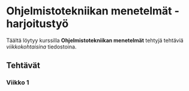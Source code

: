 # Ohjelmistotekniikan menetelmät - harjoitustyö

Täältä löytyy kurssilla **Ohjelmistotekniikan menetelmät** tehtyjä tehtäviä *viikkokohtaisina* tiedostoina.

## Tehtävät

### Viikko 1


